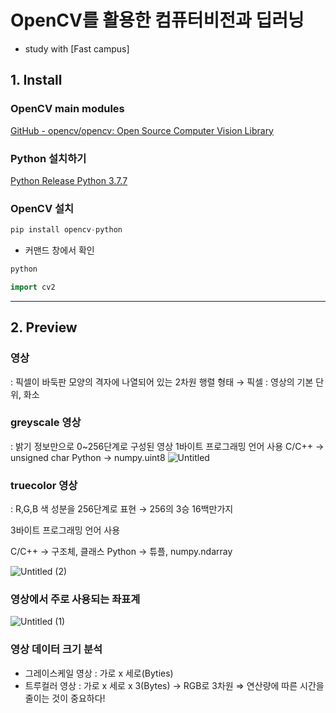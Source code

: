 # OpenCV를 활용한 컴퓨터비전과 딥러닝
- study with [Fast campus]
## 1. Install
### OpenCV main modules
[GitHub - opencv/opencv: Open Source Computer Vision Library](https://github.com/opencv/opencv)

### Python 설치하기

[Python Release Python 3.7.7](https://www.python.org/downloads/release/python-377/)

### OpenCV 설치

```cpp
pip install opencv-python
```

- 커맨드 창에서 확인

```cpp
python

import cv2
```
---

## 2. Preview
### 영상

: 픽셀이 바둑판 모양의 격자에 나열되어 있는 2차원 행렬 형태
→ 픽셀 : 영상의 기본 단위, 화소

### greyscale 영상

 : 밝기 정보만으로 0~256단계로 구성된 영상
1바이트 프로그래밍 언어 사용
C/C++ → unsigned char
Python → numpy.uint8
![Untitled](https://user-images.githubusercontent.com/47807421/136975135-0ca699a6-a4ab-4344-a397-328296da6dfe.png)

### truecolor 영상

 :  R,G,B 색 성분을 256단계로 표현 → 256의 3승 16백만가지

3바이트 프로그래밍 언어 사용

C/C++ → 구조체, 클래스
Python → 튜플, numpy.ndarray

![Untitled (2)](https://user-images.githubusercontent.com/47807421/136975278-466d96fd-a89c-432a-9c02-0bce7b9c464d.png)

### 영상에서 주로 사용되는 좌표계
![Untitled (1)](https://user-images.githubusercontent.com/47807421/136975432-44c457b0-1e21-4610-9367-efc806f95c37.png)

### 영상 데이터 크기 분석

- 그레이스케일 영상 : 가로 x 세로(Byties)
- 트루컬러 영상 : 가로 x 세로 x 3(Bytes) → RGB로 3차원
⇒ 연산량에 따른 시간을 줄이는 것이 중요하다!

